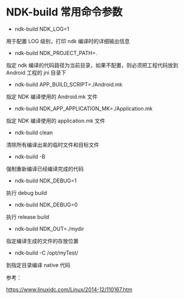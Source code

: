 # NDK-build 常用命令参数

- ndk-build NDK_LOG=1

用于配置 LOG 级别，打印 ndk 编译时的详细输出信息

- ndk-build NDK_PROJECT_PATH=.

指定 ndk 编译的代码路径为当前目录，如果不配置，则必须把工程代码放到 Android 工程的 jni 目录下

- ndk-build APP_BUILD_SCRIPT=./Android.mk

指定 NDK 编译使用的 Android.mk 文件

- ndk-build NDK_APP_APPLICATION_MK=./Application.mk

指定 NDK 编译使用的 application.mk 文件

- ndk-build clean

清除所有编译出来的临时文件和目标文件

- ndk-build -B

强制重新编译已经编译完成的代码

- ndk-build NDK_DEBUG=1

执行 debug build

- ndk-build NDK_DEBUG=0

执行 release build

- ndk-build NDK_OUT=./mydir

指定编译生成的文件的存放位置

- ndk-build -C /opt/myTest/

到指定目录编译 native 代码

参考：

https://www.linuxidc.com/Linux/2014-12/110167.htm